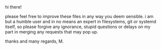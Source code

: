 hi there!

please feel free to improve these files in any way you deem sensible. 
i am but a humble user and in no means an expert in filesystems, git or systemd itself, 
so please forgive any ignorance, stupid questions or delays on my part in merging any requests that may pop up.

thanks and many regards,
M.
